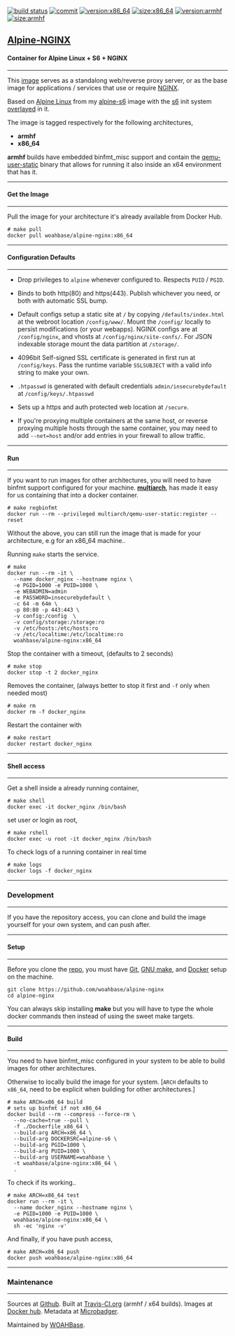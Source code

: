 [![build status][251]][232] [![commit][255]][231] [![version:x86_64][256]][235] [![size:x86_64][257]][235] [![version:armhf][258]][236] [![size:armhf][259]][236]

## [Alpine-NGINX][234]
#### Container for Alpine Linux + S6 + NGINX
---

This [image][233] serves as a standalong web/reverse proxy server,
or as the base image for applications / services that use or
require [NGINX][135].

Based on [Alpine Linux][131] from my [alpine-s6][132] image with
the [s6][133] init system [overlayed][134] in it.

The image is tagged respectively for the following architectures,
* **armhf**
* **x86_64**

**armhf** builds have embedded binfmt_misc support and contain the
[qemu-user-static][105] binary that allows for running it also inside
an x64 environment that has it.

---
#### Get the Image
---

Pull the image for your architecture it's already available from
Docker Hub.

```
# make pull
docker pull woahbase/alpine-nginx:x86_64
```

---
#### Configuration Defaults
---

* Drop privileges to `alpine` whenever configured to. Respects
  `PUID` / `PGID`.

* Binds to both http(80) and https(443). Publish whichever you
  need, or both with automatic SSL bump.

* Default configs setup a static site at `/` by copying
  `/defaults/index.html` at the webroot location `/config/www/`.
  Mount the `/config/` locally to persist modifications (or your
  webapps). NGINX configs are at `/config/nginx`, and vhosts at
  `/config/nginx/site-confs/`. For JSON indexable storage mount
  the data partition at `/storage/`.

* 4096bit Self-signed SSL certificate is generated in first run at
  `/config/keys`. Pass the runtime variable `SSLSUBJECT` with
  a valid info string to make your own.

* `.htpasswd` is generated with default credentials
  `admin/insecurebydefault` at `/config/keys/.htpasswd`

* Sets up a https and auth protected web location at `/secure`.

* If you're proxying multiple containers at the same host, or
  reverse proxying multiple hosts through the same container, you
  may need to add `--net=host` and/or add entries in your firewall
  to allow traffic.

---
#### Run
---

If you want to run images for other architectures, you will need
to have binfmt support configured for your machine. [**multiarch**][104],
has made it easy for us containing that into a docker container.

```
# make regbinfmt
docker run --rm --privileged multiarch/qemu-user-static:register --reset
```

Without the above, you can still run the image that is made for your
architecture, e.g for an x86_64 machine..

Running `make` starts the service.

```
# make
docker run --rm -it \
  --name docker_nginx --hostname nginx \
  -e PGID=1000 -e PUID=1000 \
  -e WEBADMIN=admin
  -e PASSWORD=insecurebydefault \
  -c 64 -m 64m \
  -p 80:80 -p 443:443 \
  -v config:/config  \
  -v config/storage:/storage:ro
  -v /etc/hosts:/etc/hosts:ro
  -v /etc/localtime:/etc/localtime:ro
  woahbase/alpine-nginx:x86_64
```

Stop the container with a timeout, (defaults to 2 seconds)

```
# make stop
docker stop -t 2 docker_nginx
```

Removes the container, (always better to stop it first and `-f`
only when needed most)

```
# make rm
docker rm -f docker_nginx
```

Restart the container with

```
# make restart
docker restart docker_nginx
```

---
#### Shell access
---

Get a shell inside a already running container,

```
# make shell
docker exec -it docker_nginx /bin/bash
```

set user or login as root,

```
# make rshell
docker exec -u root -it docker_nginx /bin/bash
```

To check logs of a running container in real time

```
# make logs
docker logs -f docker_nginx
```

---
### Development
---

If you have the repository access, you can clone and
build the image yourself for your own system, and can push after.

---
#### Setup
---

Before you clone the [repo][231], you must have [Git][101], [GNU make][102],
and [Docker][103] setup on the machine.

```
git clone https://github.com/woahbase/alpine-nginx
cd alpine-nginx
```
You can always skip installing **make** but you will have to
type the whole docker commands then instead of using the sweet
make targets.

---
#### Build
---

You need to have binfmt_misc configured in your system to be able
to build images for other architectures.

Otherwise to locally build the image for your system.
[`ARCH` defaults to `x86_64`, need to be explicit when building
for other architectures.]

```
# make ARCH=x86_64 build
# sets up binfmt if not x86_64
docker build --rm --compress --force-rm \
  --no-cache=true --pull \
  -f ./Dockerfile_x86_64 \
  --build-arg ARCH=x86_64 \
  --build-arg DOCKERSRC=alpine-s6 \
  --build-arg PGID=1000 \
  --build-arg PUID=1000 \
  --build-arg USERNAME=woahbase \
  -t woahbase/alpine-nginx:x86_64 \
  .
```

To check if its working..

```
# make ARCH=x86_64 test
docker run --rm -it \
  --name docker_nginx --hostname nginx \
  -e PGID=1000 -e PUID=1000 \
  woahbase/alpine-nginx:x86_64 \
  sh -ec 'nginx -v'
```

And finally, if you have push access,

```
# make ARCH=x86_64 push
docker push woahbase/alpine-nginx:x86_64
```

---
### Maintenance
---

Sources at [Github][106]. Built at [Travis-CI.org][107] (armhf / x64 builds). Images at [Docker hub][108]. Metadata at [Microbadger][109].

Maintained by [WOAHBase][204].

[101]: https://git-scm.com
[102]: https://www.gnu.org/software/make/
[103]: https://www.docker.com
[104]: https://hub.docker.com/r/multiarch/qemu-user-static/
[105]: https://github.com/multiarch/qemu-user-static/releases/
[106]: https://github.com/
[107]: https://travis-ci.org/
[108]: https://hub.docker.com/
[109]: https://microbadger.com/

[131]: https://alpinelinux.org/
[132]: https://hub.docker.com/r/woahbase/alpine-s6
[133]: https://skarnet.org/software/s6/
[134]: https://github.com/just-containers/s6-overlay
[135]: https://nginx.org

[201]: https://github.com/woahbase
[202]: https://travis-ci.org/woahbase/
[203]: https://hub.docker.com/u/woahbase
[204]: https://woahbase.online/

[231]: https://github.com/woahbase/alpine-nginx
[232]: https://travis-ci.org/woahbase/alpine-nginx
[233]: https://hub.docker.com/r/woahbase/alpine-nginx
[234]: https://woahbase.online/#/images/alpine-nginx
[235]: https://microbadger.com/images/woahbase/alpine-nginx:x86_64
[236]: https://microbadger.com/images/woahbase/alpine-nginx:armhf

[251]: https://travis-ci.org/woahbase/alpine-nginx.svg?branch=master

[255]: https://images.microbadger.com/badges/commit/woahbase/alpine-nginx.svg

[256]: https://images.microbadger.com/badges/version/woahbase/alpine-nginx:x86_64.svg
[257]: https://images.microbadger.com/badges/image/woahbase/alpine-nginx:x86_64.svg

[258]: https://images.microbadger.com/badges/version/woahbase/alpine-nginx:armhf.svg
[259]: https://images.microbadger.com/badges/image/woahbase/alpine-nginx:armhf.svg
